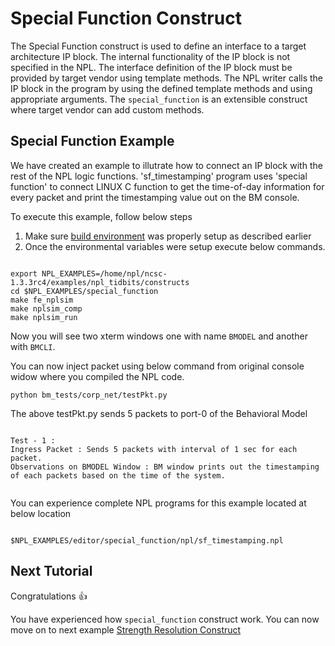 # Special Function Construct

The Special Function construct is used to define an interface to a target architecture IP block. The internal functionality of the IP block is not specified in the NPL. The interface definition of the IP block must be provided by target vendor using template methods. The NPL writer calls the IP block in the program by using the defined template methods and using appropriate arguments. The ```special_function``` is an extensible construct where target vendor can add custom methods.


## Special Function Example 
We have created an example to illutrate how to connect an IP block with the rest of the NPL logic functions. 'sf_timestamping' program uses 'special function' to connect LINUX C function to get the time-of-day information for every packet and print the timestamping value out on the BM console.

To execute this example, follow below steps

1. Make sure [build environment](https://github.com/nplang/NPL-Tutorials#npl-build-enivronment) was properly setup as described earlier
2. Once the environmental variables were setup execute below commands. 
````

export NPL_EXAMPLES=/home/npl/ncsc-1.3.3rc4/examples/npl_tidbits/constructs
cd $NPL_EXAMPLES/special_function
make fe_nplsim
make nplsim_comp
make nplsim_run

````

Now you will see two xterm windows one with name ```BMODEL``` and another with ```BMCLI```. 

You can now inject packet using below command  from original console widow where you compiled the NPL code. 

````
python bm_tests/corp_net/testPkt.py

````

The above testPkt.py sends 5  packets to port-0 of the Behavioral Model

````

Test - 1 :
Ingress Packet : Sends 5 packets with interval of 1 sec for each packet.
Observations on BMODEL Window : BM window prints out the timestamping of each packets based on the time of the system.


````

You can experience complete NPL programs for this example located at below location

````

$NPL_EXAMPLES/editor/special_function/npl/sf_timestamping.npl

````

## Next Tutorial 

Congratulations :+1:

You have experienced how ```special_function``` construct work. You can now move on to next example [Strength Resolution Construct](https://github.com/nplang/NPL-Tutorials/tree/master/NPL-Tidbits/Strength)
